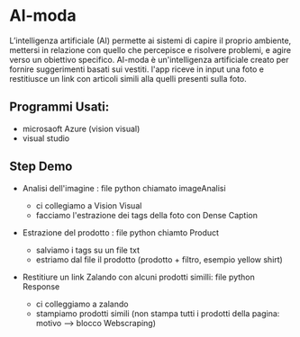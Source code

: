 # AI-moda
 
L’intelligenza artificiale (AI) permette ai sistemi di capire il proprio ambiente, mettersi in relazione con quello che percepisce e risolvere problemi, e agire verso un obiettivo specifico.
AI-moda è un'intelligenza artificiale creato per fornire suggerimenti basati sui vestiti.
l'app riceve in input una foto e restitiusce un link con articoli simili alla quelli presenti sulla foto.

## Programmi Usati:
  * microsaoft Azure (vision visual)
  * visual studio

## Step Demo 
  * Analisi dell'imagine : file python chiamato imageAnalisi
    * ci collegiamo a Vision Visual
    * facciamo l'estrazione dei tags della foto con Dense Caption

  * Estrazione del prodotto : file python chiamto Product
    * salviamo i tags su un file txt
    * estriamo dal file il prodotto (prodotto + filtro, esempio yellow shirt)

  * Restitiure un link Zalando con alcuni prodotti similli: file python Response
    * ci colleggiamo a zalando
    * stampiamo prodotti simili (non stampa tutti i prodotti della pagina: motivo --> blocco Webscraping)
